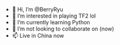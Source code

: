 - 👋 Hi, I’m @BerryRyu
- 👀 I’m interested in playing TF2 lol 
- 🌱 I’m currently learning Python
- 💞️ I’m not looking to collaborate on (now)
- 📫 Live in China now

<!---
BerryRyu/BerryRyu is a ✨ special ✨ repository because its `README.md` (this file) appears on your GitHub profile.
You can click the Preview link to take a look at your changes.
--->
